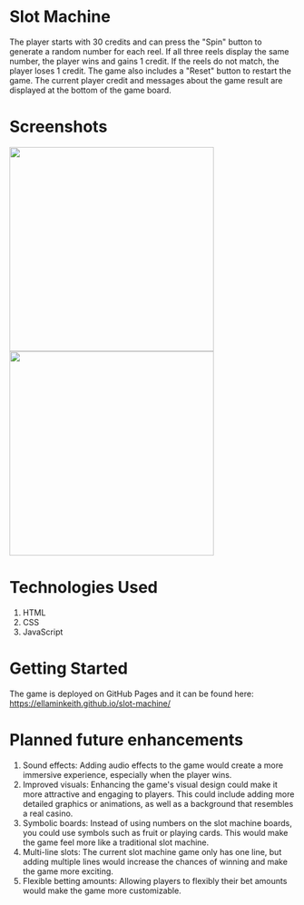 # Slot Machine

The player starts with 30 credits and can press the "Spin" button to generate a random number for each reel. If all three reels display the same number, the player wins and gains 1 credit. If the reels do not match, the player loses 1 credit. The game also includes a "Reset" button to restart the game. The current player credit and messages about the game result are displayed at the bottom of the game board.


# Screenshots

<img src="https://user-images.githubusercontent.com/38363464/235002006-6ce82908-e282-444c-bc50-26fe903e2864.png" width="360">
<img src="https://user-images.githubusercontent.com/38363464/235001975-73633ffe-63a4-41fc-af64-12400a6b0305.png" width="360">


# Technologies Used

1. HTML 
2. CSS 
3. JavaScript


# Getting Started

The game is deployed on GitHub Pages and it can be found here: https://ellaminkeith.github.io/slot-machine/


# Planned future enhancements

1. Sound effects: Adding audio effects to the game would create a more immersive experience, especially when the player wins.
2. Improved visuals: Enhancing the game's visual design could make it more attractive and engaging to players. This could include adding more detailed graphics or animations, as well as a background that resembles a real casino.
3. Symbolic boards: Instead of using numbers on the slot machine boards, you could use symbols such as fruit or playing cards. This would make the game feel more like a traditional slot machine.
4. Multi-line slots: The current slot machine game only has one line, but adding multiple lines would increase the chances of winning and make the game more exciting.
5. Flexible betting amounts: Allowing players to flexibly their bet amounts would make the game more customizable.